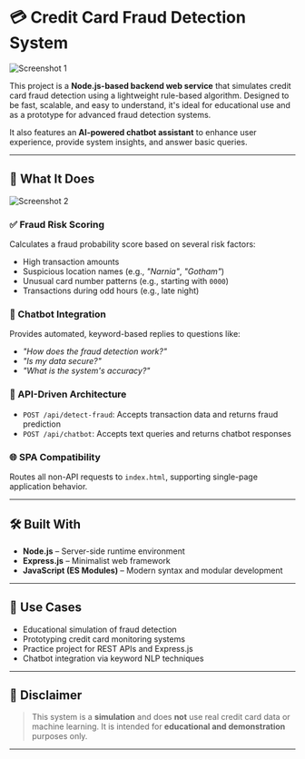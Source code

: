 # 💳 Credit Card Fraud Detection System

![Screenshot 1](https://github.com/user-attachments/assets/beac1ed0-28f5-4bbb-9289-57de13ec5efe)


This project is a **Node.js-based backend web service** that simulates credit card fraud detection using a lightweight rule-based algorithm. Designed to be fast, scalable, and easy to understand, it's ideal for educational use and as a prototype for advanced fraud detection systems.

It also features an **AI-powered chatbot assistant** to enhance user experience, provide system insights, and answer basic queries.

---

## 🔧 What It Does

![Screenshot 2](https://github.com/user-attachments/assets/bec2a0bd-fbf5-44dc-8012-507acc5c0dd9)

### ✅ Fraud Risk Scoring
Calculates a fraud probability score based on several risk factors:
- High transaction amounts
- Suspicious location names (e.g., _"Narnia"_, _"Gotham"_)
- Unusual card number patterns (e.g., starting with `0000`)
- Transactions during odd hours (e.g., late night)

### 🤖 Chatbot Integration
Provides automated, keyword-based replies to questions like:
- _"How does the fraud detection work?"_
- _"Is my data secure?"_
- _"What is the system's accuracy?"_

### 🧩 API-Driven Architecture
- `POST /api/detect-fraud`: Accepts transaction data and returns fraud prediction
- `POST /api/chatbot`: Accepts text queries and returns chatbot responses

### 🌐 SPA Compatibility
Routes all non-API requests to `index.html`, supporting single-page application behavior.

---

## 🛠️ Built With

- **Node.js** – Server-side runtime environment  
- **Express.js** – Minimalist web framework  
- **JavaScript (ES Modules)** – Modern syntax and modular development

---

## 🎯 Use Cases

- Educational simulation of fraud detection  
- Prototyping credit card monitoring systems  
- Practice project for REST APIs and Express.js  
- Chatbot integration via keyword NLP techniques  

---

## 🔐 Disclaimer

> This system is a **simulation** and does **not** use real credit card data or machine learning. It is intended for **educational and demonstration** purposes only.

---
